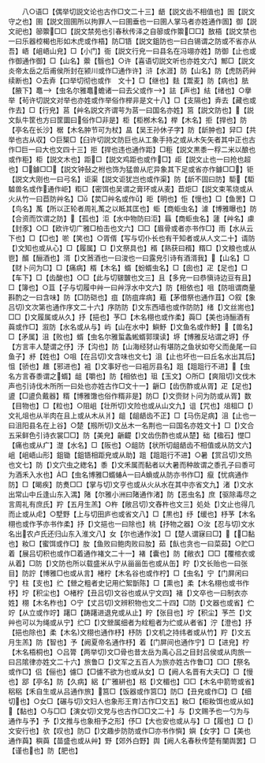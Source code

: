 <!-- { "loadSidebar": true } -->
　　八○语□【偶举切説文论也古作□文二十三】龉【説文齿不相值也】圄【説文守之也】圉【説文囹圉所以拘罪人一曰圉垂也一曰圉人掌马者亦姓通作圄】御【説文祀也】篽籞□□【説文禁苑也引春秋传泽之自篽或作籞□□】敔梧【説文禁也一曰乐器椌楬也形如木虎或作梧】防□铻【説文鉏防也一曰白锡谓之防或不省亦从吾】峿【岨峿山皃】□【小门】衙【説文行皃一曰县名在冯翊亦姓】防御【止也或作御通作御】□【山名】蘌【翳也】○许【喜语切説文听也亦姓文六】鄦□【説文炎帝太岳之后甫侯所封在颍川或作□通作许】浒【水涯】防【山名】防【虎防药艸续断也】○去弆【口举切彻也或作　文十】□【继也】麮【鬻麦】防【病也】胠【腋下】鼁【虫名尔雅鼁蟾诸一曰去父或作】詓【声也】紶【绪也】○擧举【茍许切説文对举也亦姓或作举俗作榉非是文十八】□【支隔也】弆去【藏也或作去】□【行皃】莒【艸名説文齐谓芌为莒一曰国名亦姓】筥【説文防也】【説文飤牛筐也方曰筐圜曰俗作□非是】柜【柜桞木名】榉【木名】拒【捍也】防【亭名在长沙】椐【木名肿节可为杖】昷【吴王孙休子字】防【龂肿也】舁□【共举也古从収】○巨榘□【臼许切説文防巨也从工象手持之或从木矢矢者其中正也古作□巨一曰大也文四十三】拒【捍也违也通作距】□秬【説文黒黍一稃二米以酿也或作秬】柜【説文木也】距□【説文鸡距也或作□】歫【説文止也一曰抢也超也】□鐻□□【説文钟鼔之柎也饰为猛兽从庀异象其下足或省亦作鐻□□】钜【説文大刚也一曰弓名】讵渠【説文讵犹岂也或作渠】防【龂不固曰防】駏【駏驉兽名或作通作岠】粔□【密饵也吴谓之膏环或从麦】苣炬□【説文束苇烧或从火从竹一曰苣防艸名】□【荬□艸名或作】昛【明也】怇【慢也】□【鱼罟】□【鸟名】萭【所以正轮者周礼萭之以眡其匡也】蚷【商蚷虫名】澽【博雅曝也】防【合资而饮谓之防】【孤也】洰【水中物防曰洰】螶【商蚷虫名】蘧【艸名】豦【封豕】○□【欧许切广雅□柏击也文六】□□【眉骨或者亦书作□】雨【水从云下也】□【□也】唹【笑也】○胥偦【写与切仆长也有干知者或从人文二十】谞防【文知也或从心】□【履属】□【文祭具也】稰【熟获曰稰】糈□【文粮也或从鬯】醑【酾酒也】湑【文莤酒也一曰浚也一曰露皃引诗有酒湑我】【山名】□【财卜问为□】□【痛病】楈【木名】蝑【蚡蝑虫名】□【囱也】疋【足也】□【车下】□【齿酸也】○□【此与切皲皵也文三】且【多皃一曰恭愼诗边豆有且】□【簿也】○苴【子与切履中艸一曰艸浮水中文六】防【相依也】咀【防咀谓商量斟酌之一曰含味】防【□防硙也】疽【防疽痒病】蒩【茅借祭也通作苴】○叙【象吕切文次第也通作序文二十六】序防防【文东西墙也或作防防】绪【文丝耑也】□□【文履属或从久】抒【挹也】芧□【木名栩也或作柔】藇□【美也诗酾酒有藇或作□】溆防【水名或从与】屿【山在水中】鱮魣【文鱼名或作魣】【兽名】□【矛属】沮【败也】蝑【虫名尔雅蜇螽蜙蝑郭璞读】垿【博雅反坫谓之垿】伃【方言丰人楚谓之伃】汿【沟也】防【山海经犲山有堪防之鱼状如夸父而彘尾一曰鱼子】沀【姓也】○咀【在吕切文含味也文七】沮【止也坏也一曰丘名水出其后】怚【骄也】趡【邪进也】袓【文事好也一曰袓厉县名】跙【跙跙行不进】【虫名方言舂黍谓之蝑】龃【嚼也】防【相依也】珇【玉文】○所□【爽阻切文伐木声也引诗伐木所所一曰处也亦姓古作□文十一】齭□【齿伤酢或从胥】疋【足也】盨【□盨负戴器】糈【博雅馓也俗作糈非是】防□【文赍财卜问为防或从胥】数【目物也】□【粒也】○阻岨【壮所切文险也或从山文九】诅【咒也】俎柤□【文礼俎也从半肉在且上或从木从爿】龃【龃龉齿不正】□【马伤足病】沮【止也一曰沮阳县名在上谷】○楚【剏所切文丛木一名荆也一曰国名亦姓文十】□【文合五采鲜色引诗衣裳□□】防【美皃】齭齼【文齿伤酢也或从楚】础【楹石】憷□【痛也或从疒】濋【水名】□【阪也】○龃防【状所切龃龉齿不相值或从防文六】岨【岨峿山形】鉏锄【鉏铻相距皃或从助】跙【跙跙行不进】○暑【赏吕切文热也文七】防【文穴虫之緫名】黍【文禾属而黏者以大暑而种故谓之黍孔子曰黍可为酒禾入水也】□【虫名博雅□蝑蝽一曰蝜或从防亦书作□】癙【忧病通作防】□【暍疾】防煑□□【掌与切文亨也或从火从水在其中亦省文九】渚【文水出常山中丘逢山东入湡】陼【尔雅小洲曰陼通作渚】防【恶虫名】庶【驱除毒尽之言周礼有庶氏】羜【五月生羔】○杵【敞吕切文舂杵也文三】処处【文止也得几而止或从虍】○墅野【上与切田庐也或省文八】□【黒也】纾【缓也】杼芧【木名栩也或作芧亦书作柔】抒【文挹也一曰除也】桃【抒物之器】○汝【忍与切文水名出农卢氏还归山东入淮文八】女【尔也通作汝】□【楚人谓寐曰□】【□黏也】籹□【蜜饵或作□】肗【鱼败曰鲍肉败曰肗】茹【飤也贪也一曰菜茹】○贮□着【展吕切积也或作□着通作褚文二十一】褚【囊也】防【敝衣】□□【覆棺衣或从着】□防【文防也所以载盛米从宁从甾甾缶也或从缶】眝【文长贻也一曰张目】防詝【博雅□也或从言】楮柠【木名谷也或作柠】□【虫名】宁【门屏闲曰宁】柱【支也】纻【檾之粗者史记用纻絮斮陈】□【熏也】柔【木名栩也或书作杼】坾【积尘也】○楮柠【丑吕切文谷也或从宁文四】褚【文卒也一曰制衣亦姓】栩【木名柞也】○宁【丈吕切文辨积物也文二十四】□防【文器也或省】伫竚【从立或作竚】躇□【踌躇进退皃或从止】眝【张目也】坾【积尘】芧苎【文艸也可以为绳或从宁】纻□【文檾属细者为絟粗者为纻或从者省】泞【澄也】抒【挹也除也】柔【木名文栩也通作杼】杼防【文机之持纬者或从竹】羜【文五月生羔】防【智也】予【阙夏帝名通作杼】着【门屏间也通作宁】□【进皃】柠【木名梧桐也】○吕膂【两举切文□骨也昔太岳为禹心吕之目封吕侯或从肉旅一曰吕隂律亦姓文二十六】旅鲁□【文军之五百人为旅亦姓古作鲁□】□□【祭名或作□】侣【俪也】儢□【□儢不欲为也或从女】□【阙人名晋有大夫□】□【慢也】郘【亭名】防【久病】絽【广雅絣也】梠【文楣也】□□【木名中箭笴或省】稆稆【禾自生或从吕通作旅】筥□【饭器或作筥□】防□【丑皃或作□】□【细切也】○女□【碾与切文妇人也象形王育古作□文五】籹□【柜籹饵也或从如】【黏也】○与□□【演女切文党与也古作□□文二十】与【文赐予也一勺为与通作与予】予【文推与也象相予之形】伃□【大也安也或从与】□【履也】□【文安行也】欤【叹也】防□【文趣步防防或作□亦书作懙】嬩【女字】□【美也通作藇】穥藇【苗盛也或从艸】野【郊外白野】舆【阙人名春秋传楚有闉舆罢】□【谨也也】防【肥也】
